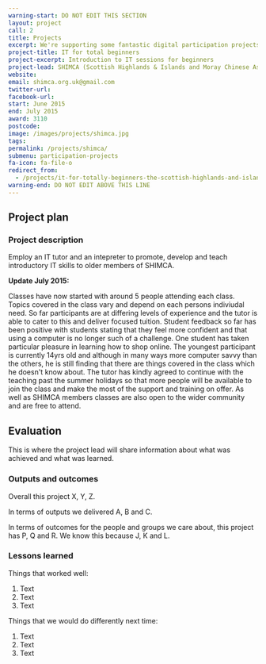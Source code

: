 ```yaml
---
warning-start: DO NOT EDIT THIS SECTION
layout: project
call: 2
title: Projects
excerpt: We're supporting some fantastic digital participation projects. Here are their stories.
project-title: IT for total beginners
project-excerpt: Introduction to IT sessions for beginners
project-lead: SHIMCA (Scottish Highlands & Islands and Moray Chinese Association)
website:
email: shimca.org.uk@gmail.com
twitter-url:
facebook-url:
start: June 2015
end: July 2015
award: 3110
postcode:
image: /images/projects/shimca.jpg
tags:
permalink: /projects/shimca/
submenu: participation-projects
fa-icon: fa-file-o
redirect_from:
  - /projects/it-for-totally-beginners-the-scottish-highlands-and-islands-and-morayshire-chinese-association/
warning-end: DO NOT EDIT ABOVE THIS LINE
---
```


## Project plan

### Project description

Employ an IT tutor and an intepreter to promote, develop and teach introductory IT skills to older members of SHIMCA.


**Update July 2015:**

Classes have now started with around 5 people attending each class. Topics covered in the class vary and depend on each persons indiviudal need. So far participants are at differing levels of experience and the tutor is able to cater to this and deliver focused tuition. Student feedback so far has been positive with students stating that they feel more confident and that using a computer is no longer such of a challenge. One student has taken particular pleasure in learning how to shop online. The youngest participant is currently 14yrs old and although in many ways more computer savvy than the others, he is still finding that there are things covered in the class which he doesn't know about. The tutor has kindly agreed to continue with the teaching past the summer holidays so that more people will be available to join the class and make the most of the support and training on offer. As well as SHIMCA members classes are also open to the wider community and are free to attend.

## Evaluation

This is where the project lead will share information about what was achieved and what was learned.

### Outputs and outcomes

Overall this project X, Y, Z.

In terms of outputs we delivered A, B and C.

In terms of outcomes for the people and groups we care about, this project has P, Q and R. We know this because J, K and L.

### Lessons learned

Things that worked well:

1. Text
2. Text
3. Text

Things that we would do differently next time:

1. Text
2. Text
3. Text
